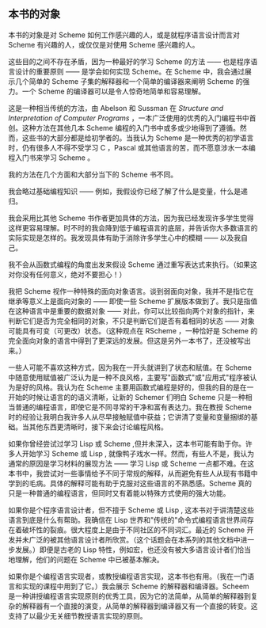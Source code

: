 ## 本书的对象

本书的对象是对 Scheme 如何工作感兴趣的人，或是就程序语言设计而言对 Scheme 有兴趣的人，或仅仅是对使用 Scheme 感兴趣的人。

这些目的之间不存在矛盾，因为一种最好的学习 Scheme 的方法 —— 也是程序语言设计的重要原则 —— 是学会如何实现 Scheme。在 Scheme 中，我会通过展示几个简单的 Scheme 子集的解释器和一个简单的编译器来阐明 Scheme 的强力。一个 Scheme 的编译器可以是令人惊奇地简单和容易理解。

这是一种相当传统的方法，由 Abelson 和 Sussman 在 *Structure and Interpretation of Computer Programs* ，一本广泛使用的优秀的入门编程书中首创。这种方法在其他几本 Scheme 编程的入门书中或多或少地得到了遵循。然而，这些书的大部分都是给初学者的。当我认为 Scheme 是一种优秀的初学语言时，仍有很多人不得不受学习 C ，Pascal 或其他语言的苦，而不愿意涉水一本编程入门书来学习 Scheme 。

我的方法在几个方面和大部分当下的 Scheme 书不同。

我会略过基础编程知识 —— 例如，我假设你已经了解了什么是变量，什么是递归。

我会采用比其他 Scheme 书作者更加具体的方法，因为我已经发现许多学生觉得这样更容易理解。时不时的我会降到低于编程语言的底层，并告诉你大多数语言的实际实现是怎样的。我发现具体有助于消除许多学生心中的模糊 —— 以及我自己。

我不会从函数式编程的角度出发来假设 Scheme 通过重写表达式来执行。（如果这对你没有任何意义，绝对不要担心！）

我把 Scheme 视作一种特殊的面向对象语言。谈到弱面向对象，我并不是指它在继承等意义上是面向对象的 —— 即使一些 Scheme 扩展版本做到了。我只是指值在这种语言中是重要的数据对象 —— 对此，你可以比较指向两个对象的指针，来判断它们是否为完全相同的对象，不只是判断它们是否有着相同的状态 —— 对象可能具有可变（可更改）状态。（这种观点在 RScheme ，一种恰好是 Scheme   的完全面向对象的语言中得到了更深远的发展。但这是另外一本书了，还没被写出来。）

一些人可能不喜欢这种方式，因为我在一开头就讲到了状态和赋值。在 Scheme 中随意使用赋值被广泛认为是一种不良风格，主要写"函数式"或"应用式"程序被认为是好的风格。我认为在 Scheme 主要用函数式编程是好的，但我的目的是在一开始的时候让语言的的语义清晰，让新的 Schemer 们明白 Scheme 只是一种相当普通的编程语言，即使它是不同寻常的干净和富有表达力。我在教授 Scheme 时的经验让我明白我许多人从尽早接触赋值中获益；它讲清了变量和变量捆绑的基础。当其他东西更清晰时，接下来会讨论编程风格。

如果你曾经尝试过学习 Lisp 或 Scheme ,但并未深入，这本书可能有助于你。许多人开始学习 Scheme  或 Lisp , 就像鸭子戏水一样。然而，有些人不是，我认为通常的原因是学习材料的展现方法 —— 学习 Lisp 或 Scheme 一点都不难。在这本书中，我尝试对一些事情给予不同于常规的解释，从而避免有些人从现有书籍中学到的毛病。具体的解释可能有助于克服对这些语言的不熟悉感。Scheme 真的只是一种普通的编程语言，但同时又有着能以特殊方式使用的强大功能。

如果你是个程序语言设计者，但不擅于 Scheme 或 Lisp , 这本书对于讲清楚这些语言到底是什么有帮助。我确信在 Lisp 世界和"传统的"命令式编程语言世界间存在着破坏性的裂痕。很大程度上是由于不同社区的不同词汇。最近的 Scheme 开发并未广泛的被其他语言设计者所欣赏。（这个话题会在本系列的其他文档中进一步发展。）即便是古老的 Lisp 特性，例如宏，也还没有被大多语言设计者们恰当地理解，他们的问题在 Scheme 中已被基本解决。

如果你是个编程语言实现者，或教授编程语言实现，这本书也有用。（我在一门语言和实现的课程中用到了它。）我会展示 Scheme 的解释器和编译器。Scheem 是一种讲授编程语言实现原则的优秀工具，因为它的法简单，从简单的解释器到复杂的解释器有一个直接的演变，从简单的解释器到编译器又有一个直接的转变。这支持了以最少无关细节教授语言实现的原则。
